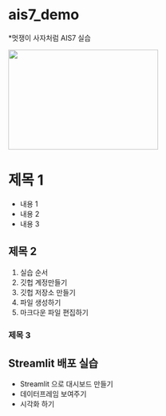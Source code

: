 # ais7_demo

*멋쟁이 사자처럼 AIS7 실습

<img src= "https://cdn.shopify.com/s/files/1/0537/7441/8092/products/IMG_2985_1440x.png?v=1643286249"  width = "300"  height = "200">

# 제목 1
* 내용 1
* 내용 2
* 내용 3

## 제목 2
1. 실습 순서
2. 깃헙 계정만들기
3. 깃헙 저장소 만들기
4. 파일 생성하기
5. 마크다운 파일 편집하기

### 제목 3



## Streamlit 배포 실습
* Streamlit 으로 대시보드 만들기
* 데이터프레임 보여주기
* 시각화 하기
